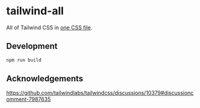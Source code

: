 # tailwind-all

All of Tailwind CSS in [one CSS file](dist/all.css).

## Development

```sh
npm run build
```

## Acknowledgements

https://github.com/tailwindlabs/tailwindcss/discussions/10379#discussioncomment-7987635
